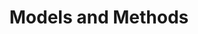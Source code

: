 ---
title: Models and Methods
type: Lecture
location: Kingston School of Art, London, UK
subtext:
dateFormat: # "year", otherwise will be displayed MM.YYYY
dateEnd: 2024-02-16
dateStart: 
url: 
---
